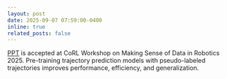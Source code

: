 ```yaml
---
layout: post
date: 2025-09-07 07:59:00-0400
inline: true
related_posts: false
---
```


[PPT](/publications#xu2025ppt) is accepted at CoRL Workshop on Making Sense of Data in Robotics 2025. Pre-training trajectory prediction models with pseudo-labeled trajectories improves performance, efficiency, and generalization.
